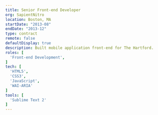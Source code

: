 ```yaml
---
title: Senior Front-end Developer
org: SapientNitro
location: Boston, MA
startDate: "2013-08"
endDate: "2013-12"
type: contract
remote: false
defaultDisplay: true
description: Built mobile application front-end for The Hartford.
roles: [
  'Front-end Development',
]
tech: [
  'HTML5',
  'CSS3',
  'JavaScript',
  'WAI-ARIA'
]
tools: [
  'Sublime Text 2'
]
---
```

